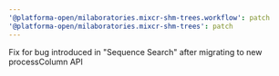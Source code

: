 ```yaml
---
'@platforma-open/milaboratories.mixcr-shm-trees.workflow': patch
'@platforma-open/milaboratories.mixcr-shm-trees': patch
---
```


Fix for bug introduced in "Sequence Search" after migrating to new processColumn API
